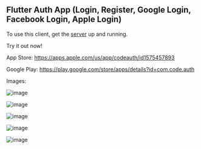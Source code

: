 ## Flutter Auth App (Login, Register, Google Login, Facebook Login, Apple Login)

To use this client, get the [server](https://github.com/DenzelCode/nest-auth) up and running.

Try it out now!

App Store: https://apps.apple.com/us/app/codeauth/id1575457893

Google Play: https://play.google.com/store/apps/details?id=com.code.auth

Images:

![image](https://user-images.githubusercontent.com/27902328/124671429-716d4280-de83-11eb-9e9e-8617c5e6e382.png)

![image](https://user-images.githubusercontent.com/27902328/126855876-f8ec93ee-838d-49c0-8ba7-95f2dcaf5997.png)

![image](https://user-images.githubusercontent.com/27902328/126855888-6fe83f61-dd45-49c2-b016-4fe75bb8861a.png)

![image](https://user-images.githubusercontent.com/27902328/124671502-906bd480-de83-11eb-8262-ee4e983eb84f.png)

![image](https://user-images.githubusercontent.com/27902328/124672247-b80f6c80-de84-11eb-8b10-b44edc9db0b8.png)
